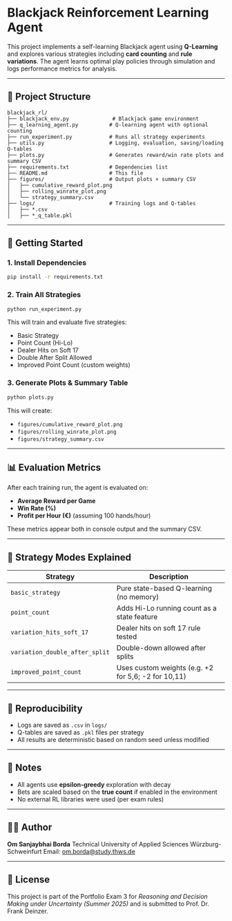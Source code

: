 # Blackjack Reinforcement Learning Agent

This project implements a self-learning Blackjack agent using **Q-Learning** and explores various strategies including **card counting** and **rule variations**. The agent learns optimal play policies through simulation and logs performance metrics for analysis.

---

## 📁 Project Structure

```
blackjack_rl/
├── blackjack_env.py              # Blackjack game environment
├── q_learning_agent.py          # Q-learning agent with optional counting
├── run_experiment.py            # Runs all strategy experiments
├── utils.py                     # Logging, evaluation, saving/loading Q-tables
├── plots.py                     # Generates reward/win rate plots and summary CSV
├── requirements.txt             # Dependencies list
├── README.md                    # This file
├── figures/                     # Output plots + summary CSV
│   ├── cumulative_reward_plot.png
│   ├── rolling_winrate_plot.png
│   └── strategy_summary.csv
├── logs/                        # Training logs and Q-tables
│   ├── *.csv
│   ├── *_q_table.pkl
```

---

## 🚀 Getting Started

### 1. Install Dependencies

```bash
pip install -r requirements.txt
```

### 2. Train All Strategies

```bash
python run_experiment.py
```

This will train and evaluate five strategies:

* Basic Strategy
* Point Count (Hi-Lo)
* Dealer Hits on Soft 17
* Double After Split Allowed
* Improved Point Count (custom weights)

### 3. Generate Plots & Summary Table

```bash
python plots.py
```

This will create:

* `figures/cumulative_reward_plot.png`
* `figures/rolling_winrate_plot.png`
* `figures/strategy_summary.csv`

---

## 📊 Evaluation Metrics

After each training run, the agent is evaluated on:

* **Average Reward per Game**
* **Win Rate (%)**
* **Profit per Hour (€)** (assuming 100 hands/hour)

These metrics appear both in console output and the summary CSV.

---

## 🧠 Strategy Modes Explained

| Strategy                       | Description                                         |
| ------------------------------ | --------------------------------------------------- |
| `basic_strategy`               | Pure state-based Q-learning (no memory)             |
| `point_count`                  | Adds Hi-Lo running count as a state feature         |
| `variation_hits_soft_17`       | Dealer hits on soft 17 rule tested                  |
| `variation_double_after_split` | Double-down allowed after splits                    |
| `improved_point_count`         | Uses custom weights (e.g. +2 for 5,6; -2 for 10,11) |

---

## 💾 Reproducibility

* Logs are saved as `.csv` in `logs/`
* Q-tables are saved as `.pkl` files per strategy
* All results are deterministic based on random seed unless modified

---

## 📌 Notes

* All agents use **epsilon-greedy** exploration with decay
* Bets are scaled based on the **true count** if enabled in the environment
* No external RL libraries were used (per exam rules)

---

## 👨‍🏫 Author

**Om Sanjaybhai Borda**
Technical University of Applied Sciences Würzburg-Schweinfurt
Email: [om.borda@study.thws.de](mailto:om.borda@study.thws.de)

---

## 📜 License

This project is part of the Portfolio Exam 3 for *Reasoning and Decision Making under Uncertainty (Summer 2025)* and is submitted to Prof. Dr. Frank Deinzer.
